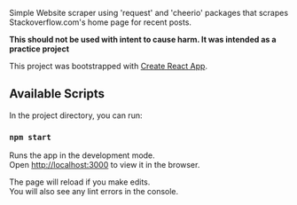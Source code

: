 Simple Website scraper using 'request' and 'cheerio' packages that scrapes Stackoverflow.com's home page for recent posts. 

**This should not be used with intent to cause harm. It was intended as a practice project**


This project was bootstrapped with [Create React App](https://github.com/facebook/create-react-app).

## Available Scripts

In the project directory, you can run:

### `npm start`

Runs the app in the development mode.<br>
Open [http://localhost:3000](http://localhost:3000) to view it in the browser.

The page will reload if you make edits.<br>
You will also see any lint errors in the console.

